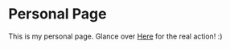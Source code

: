 Personal Page
=============

This is my personal page. Glance over [Here](http://m3talsmith.github.io) for the real action! :)
